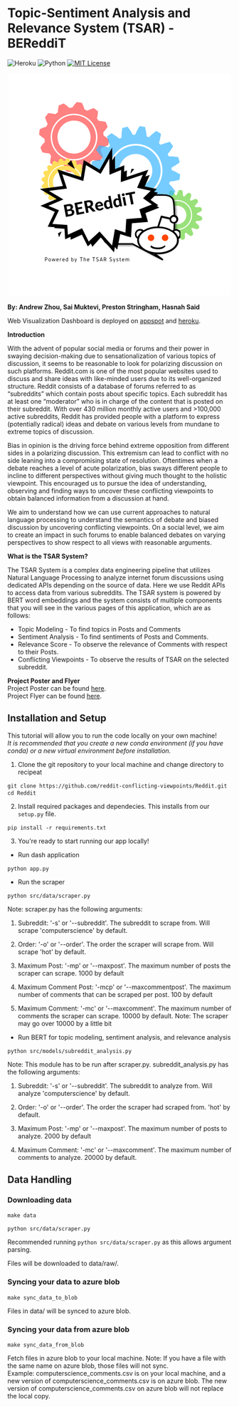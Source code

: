# Topic-Sentiment Analysis and Relevance System (TSAR) - BEReddiT
![Heroku](https://heroku-status-badges.herokuapp.com/bereddit-dash)
![Python](https://img.shields.io/badge/python-v3.7.12-blue)
[![MIT License](https://img.shields.io/badge/license-MIT-blue)](https://github.com/reddit-conflicting-viewpoints/Reddit/blob/main/LICENSE)

<p align="center">
  <img src="https://github.com/reddit-conflicting-viewpoints/Reddit/blob/main/assets/bereddit-logo.png" />
</p>

**By: Andrew Zhou, Sai Muktevi, Preston Stringham, Hasnah Said**

Web Visualization Dashboard is deployed on [appspot](https://bereddit-tsar.wl.r.appspot.com/) and [heroku](http://bereddit-dash.herokuapp.com/).

**Introduction**

With the advent of popular social media or forums and their power in swaying decision-making due to sensationalization of various topics of discussion, it seems to be reasonable to look for polarizing discussion on such platforms. Reddit.com is one of the most popular websites used to discuss and share ideas with like-minded users due to its well-organized structure. Reddit consists of a database of forums referred to as “subreddits” which contain posts about specific topics. Each subreddit has at least one “moderator” who is in charge of the content that is posted on their subreddit. With over 430 million monthly active users and >100,000 active subreddits, Reddit has provided people with a platform to express (potentially radical) ideas and debate on various levels from mundane to extreme topics of discussion.  

Bias in opinion is the driving force behind extreme opposition from different sides in a polarizing discussion. This extremism can lead to conflict with no side leaning into a compromising state of resolution. Oftentimes when a debate reaches a level of acute polarization, bias sways different people to incline to different perspectives without giving much thought to the holistic viewpoint. This encouraged us to pursue the idea of understanding, observing and finding ways to uncover these conflicting viewpoints to obtain balanced information from a discussion at hand.  

We aim to understand how we can use current approaches to natural language processing to understand the semantics of debate and biased discussion by uncovering conflicting viewpoints. On a social level, we aim to create an impact in such forums to enable balanced debates on varying perspectives to show respect to all views with reasonable arguments.
 
**What is the TSAR System?**
 
The TSAR System is a complex data engineering pipeline that utilizes Natural Language Processing to analyze internet forum discussions using dedicated APIs depending on the source of data.
Here we use Reddit APIs to access data from various subreddits.
The TSAR system is powered by BERT word embeddings and the system consists of multiple components that you will see in the various pages of this application, which are as follows:
* Topic Modeling - To find topics in Posts and Comments
* Sentiment Analysis - To find sentiments of Posts and Comments.
* Relevance Score - To observe the relevance of Comments with respect to their Posts.
* Conflicting Viewpoints - To observe the results of TSAR on the selected subreddit.

**Project Poster and Flyer**  
Project Poster can be found [here](https://github.com/reddit-conflicting-viewpoints/Reddit/blob/main/reports/TSAR_POSTER.pdf).  
Project Flyer can be found [here](https://github.com/reddit-conflicting-viewpoints/Reddit/blob/main/reports/Flyer.pdf).  

## Installation and Setup
This tutorial will allow you to run the code locally on your own machine!  
*It is recommended that you create a new conda environment (if you have conda) or a new virtual environment before installation.*

1) Clone the git repository to your local machine and change directory to recipeat
```
git clone https://github.com/reddit-conflicting-viewpoints/Reddit.git
cd Reddit
```
2) Install required packages and dependecies. This installs from our `setup.py` file.
```
pip install -r requirements.txt
```
3) You're ready to start running our app locally!  

* Run dash application
```
python app.py
```
* Run the scraper
```
python src/data/scraper.py
```
Note: scraper.py has the following arguments:  
1) Subreddit: '-s' or '--subreddit'. The subreddit to scrape from. Will scrape 'computerscience' by default.

2) Order: '-o' or '--order'. The order the scraper will scrape from. Will scrape 'hot' by default.

3) Maximum Post: '-mp' or '--maxpost'. The maximum number of posts the scraper can scrape. 1000 by default 

4) Maximum Comment Post: '-mcp' or '--maxcommentpost'. The maximum number of comments that can be scraped per post. 100 by default

5) Maximum Comment: '-mc' or '--maxcomment'. The maximum number of comments the scraper can scrape. 10000 by default. Note: The scraper may go over 10000 by a little bit

* Run BERT for topic modeling, sentiment analysis, and relevance analysis
```
python src/models/subreddit_analysis.py
```
Note: This module has to be run after scraper.py. subreddit_analysis.py has the following arguments:  
1) Subreddit: '-s' or '--subreddit'. The subreddit to analyze from. Will analyze 'computerscience' by default.

2) Order: '-o' or '--order'. The order the scraper had scraped from. 'hot' by default.

3) Maximum Post: '-mp' or '--maxpost'. The maximum number of posts to analyze. 2000 by default 

4) Maximum Comment: '-mc' or '--maxcomment'. The maximum number of comments to analyze. 20000 by default.

## Data Handling

### Downloading data
```
make data
```

```
python src/data/scraper.py
```
Recommended running `python src/data/scraper.py` as this allows argument parsing.  

Files will be downloaded to data/raw/.

### Syncing your data to azure blob
```
make sync_data_to_blob
```
Files in data/ will be synced to azure blob.

### Syncing your data from azure blob
```
make sync_data_from_blob
```
Fetch files in azure blob to your local machine. Note: If you have a file with the same name on azure blob, those files will not sync.  
Example: computerscience_comments.csv is on your local machine, and a new version of computerscience_comments.csv is on azure blob. The new version of computerscience_comments.csv on azure blob will not replace the local copy. 
